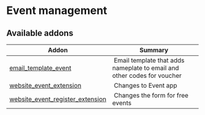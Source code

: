 Event management
================

[//]: # (addons)

Available addons
----------------
**Addon** | **Summary**
--- | ---
[email_template_event](email_template_event/) | Email template that adds nameplate to email and other codes for voucher
[website_event_extension](website_event_extension/) | Changes to Event app
[website_event_register_extension](website_event_register_extension/) | Changes the form for free events
